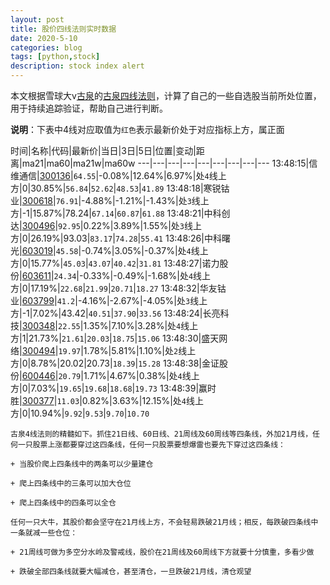 ```yaml
---
layout: post
title: 股价四线法则实时数据
date: 2020-5-10
categories: blog
tags: [python,stock]
description: stock index alert
---
```



本文根据雪球大v[古泉](https://xueqiu.com/u/7148646888)的[古泉四线法则](https://xueqiu.com/7148646888/130498192)，计算了自己的一些自选股当前所处位置，用于持续追踪验证，帮助自己进行判断。

**说明**：下表中4线对应取值为`红色`表示最新价处于对应指标上方，属正面

时间|名称|代码|最新价|当日|3日|5日|位置|变动|距离|ma21|ma60|ma21w|ma60w
---|---|---|---|---|---|---|---|---
13:48:15|信维通信|[300136](https://xueqiu.com/S/SZ300136)|`64.55`|-0.08%|12.64%|6.97%|处`4`线上方|0|30.85%|`56.84`|`52.62`|`48.53`|`41.89`
13:48:18|寒锐钴业|[300618](https://xueqiu.com/S/SZ300618)|`76.91`|-4.88%|-1.21%|-1.43%|处`3`线上方|-1|15.87%|78.24|`67.14`|`60.87`|`61.88`
13:48:21|中科创达|[300496](https://xueqiu.com/S/SZ300496)|`92.95`|0.22%|3.89%|1.55%|处`3`线上方|0|26.19%|93.03|`83.17`|`74.28`|`55.41`
13:48:26|中科曙光|[603019](https://xueqiu.com/S/SH603019)|`45.58`|-0.74%|3.05%|-0.37%|处`4`线上方|0|15.77%|`45.03`|`43.07`|`40.42`|`31.81`
13:48:27|诺力股份|[603611](https://xueqiu.com/S/SH603611)|`24.34`|-0.33%|-0.49%|-1.68%|处`4`线上方|0|17.19%|`22.68`|`21.99`|`20.71`|`18.27`
13:48:32|华友钴业|[603799](https://xueqiu.com/S/SH603799)|`41.2`|-4.16%|-2.67%|-4.05%|处`3`线上方|-1|7.02%|43.42|`40.51`|`37.90`|`33.56`
13:48:24|长亮科技|[300348](https://xueqiu.com/S/SZ300348)|`22.55`|1.35%|7.10%|3.28%|处`4`线上方|1|21.73%|`21.61`|`20.03`|`18.75`|`15.06`
13:48:30|盛天网络|[300494](https://xueqiu.com/S/SZ300494)|`19.97`|1.78%|5.81%|1.10%|处`2`线上方|0|8.78%|20.02|20.73|`18.39`|`15.28`
13:48:38|金证股份|[600446](https://xueqiu.com/S/SH600446)|`20.79`|1.71%|4.67%|0.38%|处`4`线上方|0|7.03%|`19.65`|`19.68`|`18.68`|`19.73`
13:48:39|赢时胜|[300377](https://xueqiu.com/S/SZ300377)|`11.03`|0.82%|3.63%|12.15%|处`4`线上方|0|10.94%|`9.92`|`9.53`|`9.70`|`10.70`

```
古泉4线法则的精髓如下。抓住21日线、60日线、21周线及60周线等四条线，外加21月线，任何一只股票上涨都要穿过这四条线，任何一只股票要想爆雷也要先下穿过这四条线：

+ 当股价爬上四条线中的两条可以少量建仓

+ 爬上四条线中的三条可以加大仓位

+ 爬上四条线中的四条可以全仓

任何一只大牛，其股价都会坚守在21月线上方，不会轻易跌破21月线；相反，每跌破四条线中一条就减一些仓位：

+ 21周线可做为多空分水岭及警戒线，股价在21周线及60周线下方就要十分慎重，多看少做

+ 跌破全部四条线就要大幅减仓，甚至清仓，一旦跌破21月线，清仓观望
```